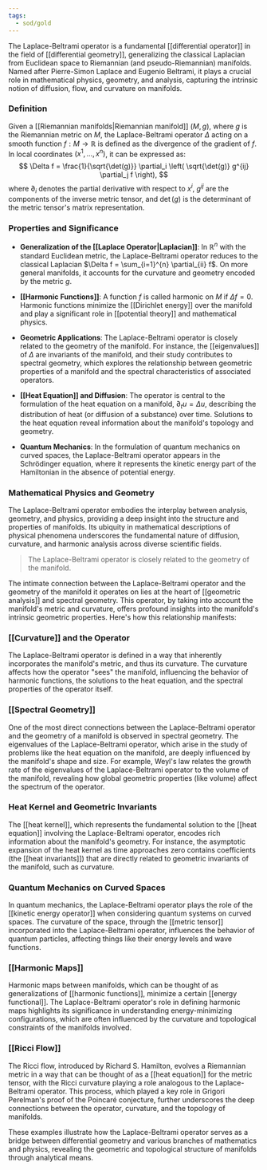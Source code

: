```yaml
---
tags:
  - sod/gold
---
```


The Laplace-Beltrami operator is a fundamental [[differential operator]] in the field of [[differential geometry]], generalizing the classical Laplacian from Euclidean space to Riemannian (and pseudo-Riemannian) manifolds. Named after Pierre-Simon Laplace and Eugenio Beltrami, it plays a crucial role in mathematical physics, geometry, and analysis, capturing the intrinsic notion of diffusion, flow, and curvature on manifolds.

### Definition

Given a [[Riemannian manifolds|Riemannian manifold]] $(M, g)$, where $g$ is the Riemannian metric on $M$, the Laplace-Beltrami operator $\Delta$ acting on a smooth function $f: M \to \mathbb{R}$ is defined as the divergence of the gradient of $f$. In local coordinates $(x^1, \ldots, x^n)$, it can be expressed as:
$$
\Delta f = \frac{1}{\sqrt{\det(g)}} \partial_i \left( \sqrt{\det(g)} g^{ij} \partial_j f \right),
$$
where $\partial_i$ denotes the partial derivative with respect to $x^i$, $g^{ij}$ are the components of the inverse metric tensor, and $\det(g)$ is the determinant of the metric tensor's matrix representation.

### Properties and Significance

- **Generalization of the [[Laplace Operator|Laplacian]]**: In $\mathbb{R}^n$ with the standard Euclidean metric, the Laplace-Beltrami operator reduces to the classical Laplacian $\Delta f = \sum_{i=1}^{n} \partial_{ii} f$. On more general manifolds, it accounts for the curvature and geometry encoded by the metric $g$.

- **[[Harmonic Functions]]**: A function $f$ is called harmonic on $M$ if $\Delta f = 0$. Harmonic functions minimize the [[Dirichlet energy]] over the manifold and play a significant role in [[potential theory]] and mathematical physics.

- **Geometric Applications**: The Laplace-Beltrami operator is closely related to the geometry of the manifold. For instance, the [[eigenvalues]] of $\Delta$ are invariants of the manifold, and their study contributes to spectral geometry, which explores the relationship between geometric properties of a manifold and the spectral characteristics of associated operators.

- **[[Heat Equation]] and Diffusion**: The operator is central to the formulation of the heat equation on a manifold, $\partial_t u = \Delta u$, describing the distribution of heat (or diffusion of a substance) over time. Solutions to the heat equation reveal information about the manifold's topology and geometry.

- **Quantum Mechanics**: In the formulation of quantum mechanics on curved spaces, the Laplace-Beltrami operator appears in the Schrödinger equation, where it represents the kinetic energy part of the Hamiltonian in the absence of potential energy.

### Mathematical Physics and Geometry

The Laplace-Beltrami operator embodies the interplay between analysis, geometry, and physics, providing a deep insight into the structure and properties of manifolds. Its ubiquity in mathematical descriptions of physical phenomena underscores the fundamental nature of diffusion, curvature, and harmonic analysis across diverse scientific fields.

>The Laplace-Beltrami operator is closely related to the geometry of the manifold.

The intimate connection between the Laplace-Beltrami operator and the geometry of the manifold it operates on lies at the heart of [[geometric analysis]] and spectral geometry. This operator, by taking into account the manifold's metric and curvature, offers profound insights into the manifold's intrinsic geometric properties. Here's how this relationship manifests:

### [[Curvature]] and the Operator

The Laplace-Beltrami operator is defined in a way that inherently incorporates the manifold's metric, and thus its curvature. The curvature affects how the operator "sees" the manifold, influencing the behavior of harmonic functions, the solutions to the heat equation, and the spectral properties of the operator itself.

### [[Spectral Geometry]]

One of the most direct connections between the Laplace-Beltrami operator and the geometry of a manifold is observed in spectral geometry. The eigenvalues of the Laplace-Beltrami operator, which arise in the study of problems like the heat equation on the manifold, are deeply influenced by the manifold's shape and size. For example, Weyl's law relates the growth rate of the eigenvalues of the Laplace-Beltrami operator to the volume of the manifold, revealing how global geometric properties (like volume) affect the spectrum of the operator.

### Heat Kernel and Geometric Invariants

The [[heat kernel]], which represents the fundamental solution to the [[heat equation]] involving the Laplace-Beltrami operator, encodes rich information about the manifold's geometry. For instance, the asymptotic expansion of the heat kernel as time approaches zero contains coefficients (the [[heat invariants]]) that are directly related to geometric invariants of the manifold, such as curvature.

### Quantum Mechanics on Curved Spaces

In quantum mechanics, the Laplace-Beltrami operator plays the role of the [[kinetic energy operator]] when considering quantum systems on curved spaces. The curvature of the space, through the [[metric tensor]] incorporated into the Laplace-Beltrami operator, influences the behavior of quantum particles, affecting things like their energy levels and wave functions.

### [[Harmonic Maps]]

Harmonic maps between manifolds, which can be thought of as generalizations of [[harmonic functions]], minimize a certain [[energy functional]]. The Laplace-Beltrami operator's role in defining harmonic maps highlights its significance in understanding energy-minimizing configurations, which are often influenced by the curvature and topological constraints of the manifolds involved.

### [[Ricci Flow]]

The Ricci flow, introduced by Richard S. Hamilton, evolves a Riemannian metric in a way that can be thought of as a [[heat equation]] for the metric tensor, with the Ricci curvature playing a role analogous to the Laplace-Beltrami operator. This process, which played a key role in Grigori Perelman's proof of the Poincaré conjecture, further underscores the deep connections between the operator, curvature, and the topology of manifolds.

These examples illustrate how the Laplace-Beltrami operator serves as a bridge between differential geometry and various branches of mathematics and physics, revealing the geometric and topological structure of manifolds through analytical means.